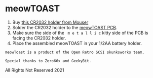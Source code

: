 # meowTOAST

1. Buy [this CR2032 holder from Mouser](https://www.mouser.com/ProductDetail/Linx-Technologies/BAT-HLD-001-THM?qs=Z0V/pEl%252BOGcluj3h2QTrDw==)
2. Solder the CR2032 holder to the [meowTOAST PCB](https://oshwlab.com/stephenarsenault/halfstack).
3. Make sure the side of the ` m e t a l l i c` kitty side of the PCB is facing the CR2032 holder.
4. Place the assembled meowTOAST in your 1/2AA battery holder.

`meowToast is a product of the Open Retro SCSI skunksworks team.`

`Special thanks to Zero66x and GeekyBit.`

All Rights Not Reserved 2021
